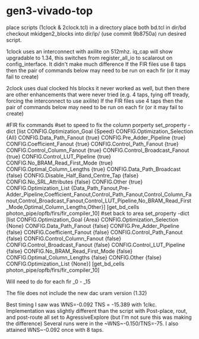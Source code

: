 # gen3-vivado-top

place scripts (1clock & 2clock.tcl) in a directory
place both bd.tcl in dir/bd
checkout mkidgen2_blocks into dir/ip/ (use commit 9b8750a)
run desired script.

1clock uses an interconnect with axilite on 512mhz. iq_cap will show upgradable to 1.34, this switches from register_all_io to scalarout on config_interface. It didn't make much difference
If the FIR files use 8 taps then the pair of commands below may need to be run on each fir (or it may fail to create)

2clock uses dual clocked hls blocks it never worked as well, but then there are other enhancements that were never tried (e.g. 4 taps, tying off tready, forcing the interconnect to use axilite)
If the FIR files use 4 taps then the pair of commands below may need to be run on each fir (or it may fail to create)

#FIR fix commands
#set to speed to fix the column porperty
set_property -dict [list CONFIG.Optimization_Goal {Speed} CONFIG.Optimization_Selection {All} CONFIG.Data_Path_Fanout {true} CONFIG.Pre_Adder_Pipeline {true} CONFIG.Coefficient_Fanout {true} CONFIG.Control_Path_Fanout {true} CONFIG.Control_Column_Fanout {true} CONFIG.Control_Broadcast_Fanout {true} CONFIG.Control_LUT_Pipeline {true} CONFIG.No_BRAM_Read_First_Mode {true} CONFIG.Optimal_Column_Lengths {true} CONFIG.Data_Path_Broadcast {false} CONFIG.Disable_Half_Band_Centre_Tap {false} CONFIG.No_SRL_Attributes {false} CONFIG.Other {true} CONFIG.Optimization_List {Data_Path_Fanout,Pre-Adder_Pipeline,Coefficient_Fanout,Control_Path_Fanout,Control_Column_Fanout,Control_Broadcast_Fanout,Control_LUT_Pipeline,No_BRAM_Read_First_Mode,Optimal_Column_Lengths,Other}] [get_bd_cells photon_pipe/opfb/firs/fir_compiler_10]
#set back to area
set_property -dict [list CONFIG.Optimization_Goal {Area} CONFIG.Optimization_Selection {None} CONFIG.Data_Path_Fanout {false} CONFIG.Pre_Adder_Pipeline {false} CONFIG.Coefficient_Fanout {false} CONFIG.Control_Path_Fanout {false} CONFIG.Control_Column_Fanout {false} CONFIG.Control_Broadcast_Fanout {false} CONFIG.Control_LUT_Pipeline {false} CONFIG.No_BRAM_Read_First_Mode {false} CONFIG.Optimal_Column_Lengths {false} CONFIG.Other {false} CONFIG.Optimization_List {None}] [get_bd_cells photon_pipe/opfb/firs/fir_compiler_10]


Will need to do for each fir _0 - _15


The file does not include the new dac uram version (1.32)

Best timing I saw was WNS=-0.092 TNS = -15.389 with 1clkc. Implementation was slightly different than the script with Post-place, rout, and post-route all set to AgressiveExplore (but I'm not sure this was making the difference)
Several runs were in the ~WNS~-0.150/TNS=-75. I also attained WNS~-0.092 once with 8 taps. 